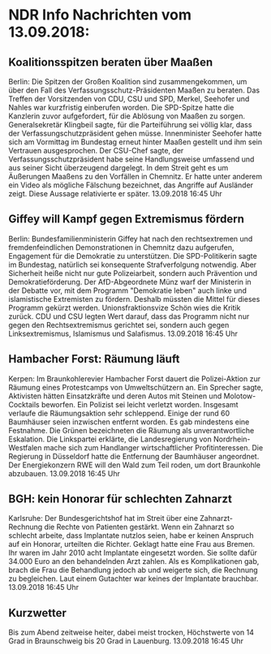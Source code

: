 # NDR Info Nachrichten vom 13.09.2018:


## Koalitionsspitzen beraten über Maaßen
Berlin: Die Spitzen der Großen Koalition sind zusammengekommen, um über den Fall des Verfassungsschutz-Präsidenten Maaßen zu beraten. Das Treffen der Vorsitzenden von CDU, CSU und SPD, Merkel, Seehofer und Nahles war kurzfristig einberufen worden. Die SPD-Spitze hatte die Kanzlerin zuvor aufgefordert, für die Ablösung von Maaßen zu sorgen. Generalsekretär Klingbeil sagte, für die Parteiführung sei völlig klar, dass der Verfassungschutzpräsident gehen müsse. Innenminister Seehofer hatte sich am Vormittag im Bundestag erneut hinter Maaßen gestellt und ihm sein Vertrauen ausgesprochen. Der CSU-Chef sagte, der Verfassungsschutzpräsident habe seine Handlungsweise umfassend und aus seiner Sicht überzeugend dargelegt. In dem Streit geht es um Äußerungen Maaßens zu den Vorfällen in Chemnitz. Er hatte unter anderem ein Video als mögliche Fälschung bezeichnet, das Angriffe auf Ausländer zeigt. Diese Aussage relativierte er später. 13.09.2018 16:45 Uhr 

## Giffey will Kampf gegen Extremismus fördern
Berlin: Bundesfamilienministerin Giffey hat nach den rechtsextremen und fremdenfeindlichen Demonstrationen in Chemnitz dazu aufgerufen, Engagement für die Demokratie zu unterstützen. Die SPD-Politikerin sagte im Bundestag, natürlich sei konsequente Strafverfolgung notwendig. Aber Sicherheit heiße nicht nur gute Polizeiarbeit, sondern auch Prävention und Demokratieförderung. Der AfD-Abgeordnete Münz warf der Ministerin in der Debatte vor, mit dem Programm "Demokratie leben" auch linke und islamistische Extremisten zu fördern. Deshalb müssten die Mittel für dieses Programm gekürzt werden. Unionsfraktionsvize Schön wies die Kritik zurück. CDU und CSU legten Wert darauf, dass das Programm nicht nur gegen den Rechtsextremismus gerichtet sei, sondern auch gegen Linksextremismus, Islamismus und Salafismus. 13.09.2018 16:45 Uhr 

## Hambacher Forst: Räumung läuft
Kerpen: Im Braunkohlerevier Hambacher Forst dauert die Polizei-Aktion zur Räumung eines Protestcamps von Umweltschützern an. Ein Sprecher sagte, Aktivisten hätten Einsatzkräfte und deren Autos mit Steinen und Molotow-Cocktails beworfen. Ein Polizist sei leicht verletzt worden. Insgesamt verlaufe die Räumungsaktion sehr schleppend. Einige der rund 60 Baumhäuser seien inzwischen entfernt worden. Es gab mindestens eine Festnahme. Die Grünen bezeichneten die Räumung als unverantwortliche Eskalation. Die Linkspartei erklärte, die Landesregierung von Nordrhein-Westfalen mache sich zum Handlanger wirtschaftlicher Profitinteressen. Die Regierung in Düsseldorf hatte die Entfernung der Baumhäuser angeordnet. Der Energiekonzern RWE will den Wald zum Teil roden, um dort Braunkohle abzubauen. 13.09.2018 16:45 Uhr 

## BGH: kein Honorar für schlechten Zahnarzt
Karlsruhe: Der Bundesgerichtshof hat im Streit über eine Zahnarzt-Rechnung die Rechte von Patienten gestärkt. Wenn ein Zahnarzt so schlecht arbeite, dass Implantate nutzlos seien, habe er keinen Anspruch auf ein Honorar, urteilten die Richter. Geklagt hatte eine Frau aus Bremen. Ihr waren im Jahr 2010 acht Implantate eingesetzt worden. Sie sollte dafür 34.000 Euro an den behandelnden Arzt zahlen. Als es Komplikationen gab, brach die Frau die Behandlung jedoch ab und weigerte sich, die Rechnung zu begleichen. Laut einem Gutachter war keines der Implantate brauchbar. 13.09.2018 16:45 Uhr 

## Kurzwetter
Bis zum Abend zeitweise heiter, dabei meist trocken, Höchstwerte von 14 Grad in Braunschweig bis 20 Grad in Lauenburg. 13.09.2018 16:45 Uhr 
